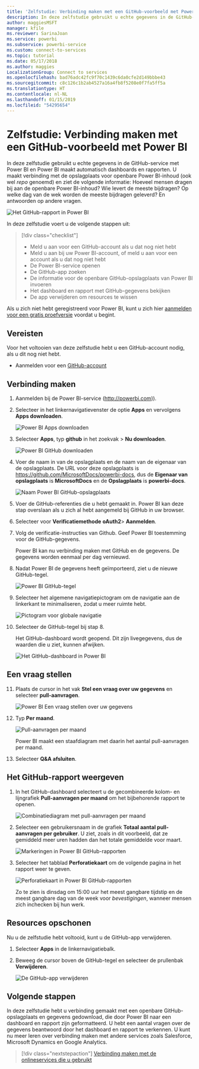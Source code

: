 ```yaml
---
title: 'Zelfstudie: Verbinding maken met een GitHub-voorbeeld met Power BI'
description: In deze zelfstudie gebruikt u echte gegevens in de GitHub-service met Power BI en Power BI maakt automatisch dashboards en rapporten.
author: maggiesMSFT
manager: kfile
ms.reviewer: SarinaJoan
ms.service: powerbi
ms.subservice: powerbi-service
ms.custom: connect-to-services
ms.topic: tutorial
ms.date: 05/17/2018
ms.author: maggies
LocalizationGroup: Connect to services
ms.openlocfilehash: bad76adc42fc9f70c1439c6da0cfe2d149bbbe43
ms.sourcegitcommit: c8c126c1b2ab4527a16a4fb8f5208e0f7fa5ff5a
ms.translationtype: HT
ms.contentlocale: nl-NL
ms.lasthandoff: 01/15/2019
ms.locfileid: "54295654"
---
```

# <a name="tutorial-connect-to-a-github-sample-with-power-bi"></a>Zelfstudie: Verbinding maken met een GitHub-voorbeeld met Power BI
In deze zelfstudie gebruikt u echte gegevens in de GitHub-service met Power BI en Power BI maakt automatisch dashboards en rapporten. U maakt verbinding met de opslagplaats voor openbare Power BI-inhoud (ook wel *repo* genoemd) en ziet de volgende informatie: Hoeveel mensen dragen bij aan de openbare Power BI-inhoud? Wie levert de meeste bijdragen? Op welke dag van de wek worden de meeste bijdragen geleverd? En antwoorden op andere vragen. 

![Het GitHub-rapport in Power BI](media/service-tutorial-connect-to-github/power-bi-github-app-tutorial-punch-card.png)

In deze zelfstudie voert u de volgende stappen uit:

> [!div class="checklist"]
> * Meld u aan voor een GitHub-account als u dat nog niet hebt 
> * Meld u aan bij uw Power BI-account, of meld u aan voor een account als u dat nog niet hebt
> * De Power BI-service openen
> * De GitHub-app zoeken
> * De informatie voor de openbare GitHub-opslagplaats van Power BI invoeren
> * Het dashboard en rapport met GitHub-gegevens bekijken
> * De app verwijderen om resources te wissen

Als u zich niet hebt geregistreerd voor Power BI, kunt u zich hier [aanmelden voor een gratis proefversie](https://app.powerbi.com/signupredirect?pbi_source=web) voordat u begint.

## <a name="prerequisites"></a>Vereisten

Voor het voltooien van deze zelfstudie hebt u een GitHub-account nodig, als u dit nog niet hebt. 

- Aanmelden voor een [GitHub-account](https://docs.microsoft.com/contribute/get-started-setup-github)


## <a name="how-to-connect"></a>Verbinding maken
1. Aanmelden bij de Power BI-service (http://powerbi.com)). 
2. Selecteer in het linkernavigatievenster de optie **Apps** en vervolgens **Apps downloaden**.
   
   ![Power BI Apps downloaden](media/service-tutorial-connect-to-github/power-bi-github-app-tutorial.png) 

3. Selecteer **Apps**, typ **github** in het zoekvak > **Nu downloaden**.
   
   ![Power BI GitHub downloaden](media/service-tutorial-connect-to-github/power-bi-github-app-tutorial-get-it-now.png) 

4. Voer de naam in van de opslagplaats en de naam van de eigenaar van de opslagplaats. De URL voor deze opslagplaats is https://github.com/MicrosoftDocs/powerbi-docs, dus de **Eigenaar van opslagplaats** is **MicrosoftDocs** en de **Opslagplaats** is **powerbi-docs**. 
   
    ![Naam Power BI GitHub-opslagplaats](media/service-tutorial-connect-to-github/power-bi-github-app-tutorial-repo-name.png)

5. Voer de GitHub-referenties die u hebt gemaakt in. Power BI kan deze stap overslaan als u zich al hebt aangemeld bij GitHub in uw browser. 

6. Selecteer voor **Verificatiemethode** **oAuth2**\> **Aanmelden**.

7. Volg de verificatie-instructies van Github. Geef Power BI toestemming voor de GitHub-gegevens.
   
   Power BI kan nu verbinding maken met GitHub en de gegevens.  De gegevens worden eenmaal per dag vernieuwd.

8. Nadat Power BI de gegevens heeft geïmporteerd, ziet u de nieuwe GitHub-tegel. 
 
   ![Power BI GitHub-tegel](media/service-tutorial-connect-to-github/power-bi-github-app-tutorial-tile.png) 

8. Selecteer het algemene navigatiepictogram om de navigatie aan de linkerkant te minimaliseren, zodat u meer ruimte hebt.

    ![Pictogram voor globale navigatie](media/service-tutorial-connect-to-github/power-bi-global-navigation-icon.png)

10. Selecteer de GitHub-tegel bij stap 8. 
    
    Het GitHub-dashboard wordt geopend. Dit zijn livegegevens, dus de waarden die u ziet, kunnen afwijken.

    ![Het GitHub-dashboard in Power BI](media/service-tutorial-connect-to-github/power-bi-github-app-tutorial-dashboard.png)

    

## <a name="ask-a-question"></a>Een vraag stellen

11. Plaats de cursor in het vak **Stel een vraag over uw gegevens** en selecteer **pull-aanvragen**. 

    ![Power BI Een vraag stellen over uw gegevens](media/service-tutorial-connect-to-github/power-bi-github-app-tutorial-ask-question.png)

12. Typ **Per maand**.
 
    ![Pull-aanvragen per maand](media/service-tutorial-connect-to-github/power-bi-github-app-tutorial-ask-question-by-month.png)

     Power BI maakt een staafdiagram met daarin het aantal pull-aanvragen per maand.

13. Selecteer **Q&A afsluiten**.

## <a name="view-the-github-report"></a>Het GitHub-rapport weergeven 

1. In het GitHub-dashboard selecteert u de gecombineerde kolom- en lijngrafiek **Pull-aanvragen per maand** om het bijbehorende rapport te openen.

    ![Combinatiediagram met pull-aanvragen per maand](media/service-tutorial-connect-to-github/power-bi-github-app-tutorial-pull-requests-combo-chart.png)

2. Selecteer een gebruikersnaam in de grafiek **Totaal aantal pull-aanvragen per gebruiker**. U ziet, zoals in dit voorbeeld, dat ze gemiddeld meer uren hadden dan het totale gemiddelde voor maart.

    ![Markeringen in Power BI GitHub-rapporten](media/service-tutorial-connect-to-github/power-bi-github-app-tutorial-report-highlight.png)

3. Selecteer het tabblad **Perforatiekaart** om de volgende pagina in het rapport weer te geven. 
 
    ![Perforatiekaart in Power BI GitHub-rapporten](media/service-tutorial-connect-to-github/power-bi-github-app-tutorial-tues-3pm.png)

    Zo te zien is dinsdag om 15:00 uur het meest gangbare tijdstip en de meest gangbare dag van de week voor *bevestigingen*, wanneer mensen zich inchecken bij hun werk.

## <a name="clean-up-resources"></a>Resources opschonen

Nu u de zelfstudie hebt voltooid, kunt u de GitHub-app verwijderen. 

1. Selecteer **Apps** in de linkernavigatiebalk.
2. Beweeg de cursor boven de GitHub-tegel en selecteer de prullenbak **Verwijderen**.

    ![De GitHub-app verwijderen](media/service-tutorial-connect-to-github/power-bi-github-app-tutorial-delete.png)

## <a name="next-steps"></a>Volgende stappen

In deze zelfstudie hebt u verbinding gemaakt met een openbare GitHub-opslagplaats en gegevens gedownload, die door Power BI naar een dashboard en rapport zijn geformatteerd. U hebt een aantal vragen over de gegevens beantwoord door het dashboard en rapport te verkennen. U kunt nu meer leren over verbinding maken met andere services zoals Salesforce, Microsoft Dynamics en Google Analytics. 
 
> [!div class="nextstepaction"]
> [Verbinding maken met de onlineservices die u gebruikt](service-connect-to-services.md)


